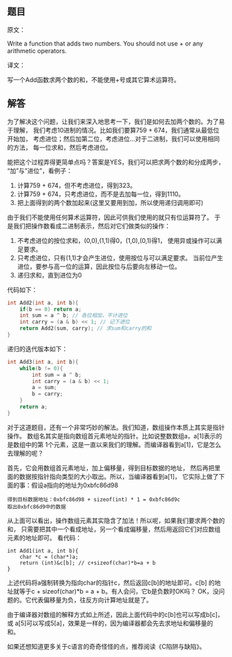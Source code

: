 ## 题目

原文：

Write a function that adds two numbers. You should not use + or any arithmetic operators.

译文：

写一个Add函数求两个数的和，不能使用+号或其它算术运算符。

## 解答

为了解决这个问题，让我们来深入地思考一下，我们是如何去加两个数的。为了易于理解， 我们考虑10进制的情况。比如我们要算759 + 674，我们通常从最低位开始加， 考虑进位；然后加第二位，考虑进位…对于二进制，我们可以使用相同的方法， 每一位求和，然后考虑进位。

能把这个过程弄得更简单点吗？答案是YES，我们可以把求两个数的和分成两步， “加”与”进位”，看例子：

1. 计算759 + 674，但不考虑进位，得到323。
2. 计算759 + 674，只考虑进位，而不是去加每一位，得到1110。
3. 把上面得到的两个数加起来(这里又要用到加，所以使用递归调用即可)

由于我们不能使用任何算术运算符，因此可供我们使用的就只有位运算符了。 于是我们把操作数看成二进制表示，然后对它们做类似的操作：

1. 不考虑进位的按位求和，(0,0),(1,1)得0，(1,0),(0,1)得1， 使用异或操作可以满足要求。
2. 只考虑进位，只有(1,1)才会产生进位，使用按位与可以满足要求。 当前位产生进位，要参与高一位的运算，因此按位与后要向左移动一位。
3. 递归求和，直到进位为0

代码如下：

```cpp
int Add2(int a, int b){
    if(b == 0) return a;
    int sum = a ^ b; // 各位相加，不计进位
    int carry = (a & b) << 1; // 记下进位
    return Add2(sum, carry); // 求sum和carry的和
}

```

递归的迭代版本如下：

```cpp
int Add3(int a, int b){
    while(b != 0){
        int sum = a ^ b;
        int carry = (a & b) << 1;
        a = sum;
        b = carry;
    }
    return a;
}

```

对于这道题目，还有一个非常巧妙的解法。我们知道，数组操作本质上其实是指针操作。 数组名其实是指向数组首元素地址的指针。比如说整数数组a，a[1]表示的是数组中的第 1个元素，这是一直以来我们的理解。而编译器看到a[1]，它是怎么去理解的呢？

首先，它会用数组首元素地址，加上偏移量，得到目标数据的地址， 然后再把里面的数据按指针指向类型的大小取出。所以，当编译器看到a[1]， 它实际上做了下面的事：假设a指向的地址为0xbfc86d98

```
得到目标数据地址：0xbfc86d98 + sizeof(int) * 1 = 0xbfc86d9c
取出0xbfc86d9中的数据

```

从上面可以看出，操作数组元素其实隐含了加法！所以呢，如果我们要求两个数的和， 只需要把其中一个看成地址，另一个看成偏移量，然后用返回它们对应数组元素的地址即可。 看代码：

```
int Add1(int a, int b){
    char *c = (char*)a;
    return (int)&c[b]; // c+sizeof(char)*b=a + b
}

```

上述代码将a强制转换为指向char的指针c，然后返回c[b]的地址即可。c[b] 的地址就等于c + sizeof(char)*b = a + b。有人会问，它b是负数时OK吗？ OK，没问题的。它代表偏移量为负，往反方向计算地址就是了。

由于编译器对数组的解释方式如上所述，因此上面代码中的c[b]也可以写成b[c]，或 a[5]可以写成5[a]，效果是一样的，因为编译器都会先去求地址和偏移量的和。

如果还想知道更多关于c语言的奇奇怪怪的点，推荐阅读《C陷阱与缺陷》。